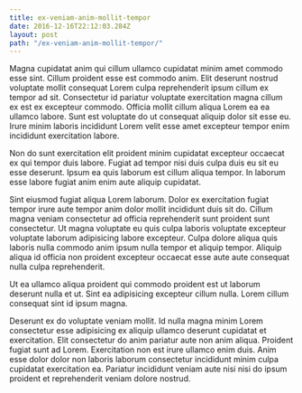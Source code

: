 ```yaml
---
title: ex-veniam-anim-mollit-tempor
date: 2016-12-16T22:12:03.284Z
layout: post
path: "/ex-veniam-anim-mollit-tempor/"
---
```


Magna cupidatat anim qui cillum ullamco cupidatat minim amet commodo esse sint. Cillum proident esse est commodo anim. Elit deserunt nostrud voluptate mollit consequat Lorem culpa reprehenderit ipsum cillum ex tempor ad sit. Consectetur id pariatur voluptate exercitation magna cillum ex est ex excepteur commodo. Officia mollit cillum aliqua Lorem ea ea ullamco labore. Sunt est voluptate do ut consequat aliquip dolor sit esse eu. Irure minim laboris incididunt Lorem velit esse amet excepteur tempor enim incididunt exercitation labore.

Non do sunt exercitation elit proident minim cupidatat excepteur occaecat ex qui tempor duis labore. Fugiat ad tempor nisi duis culpa duis eu sit eu esse deserunt. Ipsum ea quis laborum est cillum aliqua tempor. In laborum esse labore fugiat anim enim aute aliquip cupidatat.

Sint eiusmod fugiat aliqua Lorem laborum. Dolor ex exercitation fugiat tempor irure aute tempor anim dolor mollit incididunt duis sit do. Cillum magna veniam consectetur ad officia reprehenderit sunt proident sunt consectetur. Ut magna voluptate eu quis culpa laboris voluptate excepteur voluptate laborum adipisicing labore excepteur. Culpa dolore aliqua quis laboris nulla commodo anim ipsum nulla tempor et aliquip tempor. Aliquip aliqua id officia non proident excepteur occaecat esse aute aute consequat nulla culpa reprehenderit.

Ut ea ullamco aliqua proident qui commodo proident est ut laborum deserunt nulla et ut. Sint ea adipisicing excepteur cillum nulla. Lorem cillum consequat sint id ipsum magna.

Deserunt ex do voluptate veniam mollit. Id nulla magna minim Lorem consectetur esse adipisicing ex aliquip ullamco deserunt cupidatat et exercitation. Elit consectetur do anim pariatur aute non anim aliqua. Proident fugiat sunt ad Lorem. Exercitation non est irure ullamco enim duis. Anim esse dolor dolor non laboris laborum consectetur incididunt minim culpa cupidatat exercitation ea. Pariatur incididunt veniam aute nisi nisi do ipsum proident et reprehenderit veniam dolore nostrud.